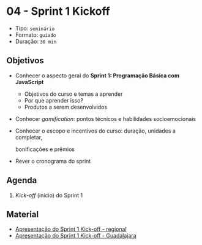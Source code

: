 # 04 - Sprint 1 Kickoff

* Tipo: `seminário`
* Formato: `guiado`
* Duração: `30 min`

## Objetivos

* Conhecer o aspecto geral do **Sprint 1: Programação Básica com JavaScript**
  * Objetivos do curso e temas a aprender
  * Por que aprender isso?
  * Produtos a serem desenvolvidos
* Conhecer _gamification_: pontos técnicos e habilidades socioemocionais
* Conhecer o escopo e incentivos do curso: duração, unidades a completar,

  bonificações e prêmios

* Rever o cronograma do sprint

## Agenda

1. _Kick-off_ \(início\) do Sprint 1

## Material

* [Apresentação do Sprint 1 Kick-off - regional](https://docs.google.com/presentation/d/1623UM9tYNGVNYN_62jwgdIkP07okvI5Rb9hyZX8yXvc/edit#slide=id.g1b73c42c66_0_112)
* [Apresentação do Sprint 1 Kick-off - Guadalajara](https://docs.google.com/presentation/d/18mS_odcJM5csiA1qpw7eLD9U-74pAkULGZ2KZLWCqcM/edit?usp=sharing)

